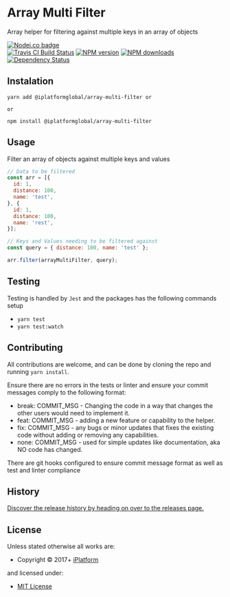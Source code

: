 <!-- TITLE/ -->

<h1>Array Multi Filter</h1>

<!-- /TITLE -->


<!-- DESCRIPTION/ -->

Array helper for filtering against multiple keys in an array of objects

<!-- /DESCRIPTION -->


<!-- BADGES/ -->

<span class="badge-nodeico"><a href="https://www.npmjs.com/package/@iplatformglobal/array-multi-filter" title="Nodei.co badge"><img src="https://nodei.co/npm/@iplatformglobal/array-multi-filter.png" alt="Nodei.co badge" /></a></span>
<br class="badge-separator" />
<span class="badge-travisci"><a href="http://travis-ci.org/iPlatformGlobal/array-multi-filter" title="Check this project's build status on TravisCI"><img src="https://img.shields.io/travis/iPlatformGlobal/array-multi-filter/master.svg" alt="Travis CI Build Status" /></a></span>
<span class="badge-npmversion"><a href="https://npmjs.org/package/@iplatformglobal/array-multi-filter" title="View this project on NPM"><img src="https://img.shields.io/npm/v/@iplatformglobal/array-multi-filter.svg" alt="NPM version" /></a></span>
<span class="badge-npmdownloads"><a href="https://npmjs.org/package/@iplatformglobal/array-multi-filter" title="View this project on NPM"><img src="https://img.shields.io/npm/dm/@iplatformglobal/array-multi-filter.svg" alt="NPM downloads" /></a></span>
<span class="badge-daviddm"><a href="https://david-dm.org/iPlatformGlobal/array-multi-filter" title="View the status of this project's dependencies on DavidDM"><img src="https://img.shields.io/david/iPlatformGlobal/array-multi-filter.svg" alt="Dependency Status" /></a></span>

<!-- /BADGES -->


## Instalation
```
yarn add @iplatformglobal/array-multi-filter or

or

npm install @iplatformglobal/array-multi-filter
```

## Usage

Filter an array of objects against multiple keys and values

```javascript
// Data to be filtered
const arr = [{
  id: 1,
  distance: 100,
  name: 'test',
}, {
  id: 1,
  distance: 100,
  name: 'rest',
}];

// Keys and Values needing to be filtered against
const query = { distance: 100, name: 'test' };

arr.filter(arrayMultiFilter, query);

```
## Testing

Testing is handled by `Jest` and the packages has the following commands setup

* `yarn test`
* `yarn test:watch`

## Contributing

All contributions are welcome, and can be done by cloning the repo and running `yarn install`.

Ensure there are no errors in the tests or linter and ensure your commit messages comply to the following format:

* break: COMMIT_MSG - Changing the code in a way that changes the other users would need to implement it.
* feat: COMMIT_MSG - adding a new feature or capability to the helper.
* fix: COMMIT_MSG - any bugs or minor updates that fixes the existing code without adding or removing any capabilities.
* none: COMMIT_MSG - used for simple updates like documentation, aka NO code has changed.

There are git hooks configured to ensure commit message format as well as test and linter compliance


<!-- HISTORY/ -->

<h2>History</h2>

<a href="https://github.com/iPlatformGlobal/array-multi-filter/releases">Discover the release history by heading on over to the releases page.</a>

<!-- /HISTORY -->


<!-- LICENSE/ -->

<h2>License</h2>

Unless stated otherwise all works are:

<ul><li>Copyright &copy; 2017+ <a href="http://www.iplatform.com">iPlatform</a></li></ul>

and licensed under:

<ul><li><a href="http://spdx.org/licenses/MIT.html">MIT License</a></li></ul>

<!-- /LICENSE -->
